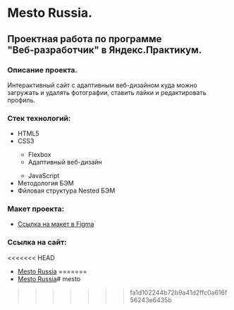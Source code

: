 # Mesto Russia.
## Проектная работа по программе "Веб‑разработчик" в Яндекс.Практикум.

### Описание проекта.
Интерактивный сайт с адаптивным веб-дизайном куда можно загружать и удалять фотографии, ставить лайки и редактировать профиль.

### Стек технологий:
<ul>
  <li>HTML5</li>
  <li>CSS3</li>
  <ul>
    <li>Flexbox</li>
    <li>Адаптивный веб-дизайн</li>
    </ul>
<ul>
<li>JavaScript</li>
</ul>
  <li>Методология БЭМ</li>
  <li>Фйловая структура Nested БЭМ</li>
</ul>
  
### Макет проекта:
* [Ссылка на макет в Figma](https://www.figma.com/file/2cn9N9jSkmxD84oJik7xL7/JavaScript.-Sprint-4?node-id=0%3A1)

### Ссылка на сайт:
<<<<<<< HEAD
* [Mesto Russia](https://leshafun.github.io/mesto)
=======
* [Mesto Russia](https://leshafun.github.io/mesto)# mesto
>>>>>>> fa1d102244b72b9a41d2ffc0a616f56243e6435b

